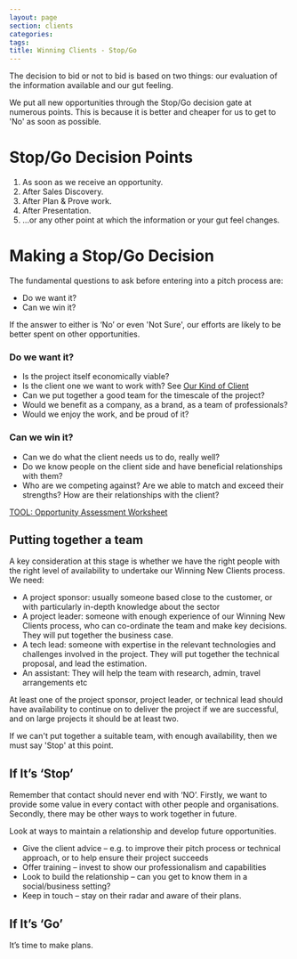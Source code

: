 ```yaml
---
layout: page
section: clients
categories:
tags:
title: Winning Clients - Stop/Go
---
```


The decision to bid or not to bid is based on two things: our evaluation of the information available and our gut feeling.

We put all new opportunities through the Stop/Go decision gate at numerous points. This is because it is better and cheaper for us to get to 'No' as soon as possible.

# Stop/Go Decision Points

1. As soon as we receive an opportunity.
2. After Sales Discovery.
3. After Plan & Prove work.
4. After Presentation.
5. ...or any other point at which the information or your gut feel changes.

# Making a Stop/Go Decision

The fundamental questions to ask before entering into a pitch process are:

- Do we want it?
- Can we win it?

If the answer to either is ‘No’ or even 'Not Sure', our efforts are likely to be better spent on other opportunities.

### Do we want it?
- Is the project itself economically viable?
- Is the client one we want to work with? See [Our Kind of Client](/clients/our-kind-of-client)
- Can we put together a good team for the timescale of the project?
- Would we benefit as a company, as a brand, as a team of professionals?
- Would we enjoy the work, and be proud of it?

### Can we win it?
- Can we do what the client needs us to do, really well?
- Do we know people on the client side and have beneficial relationships with them?
- Who are we competing against? Are we able to match and exceed their strengths? How are their relationships with the client?

[TOOL: Opportunity Assessment Worksheet](https://docs.google.com/a/wunderkraut.com/spreadsheet/ccc?key=0Am3NbyRYpZJDdGNXbUIzQjRKRXFBR1UzYS16cVRSVnc&usp=drive_web#gid=0)


## Putting together a team
A key consideration at this stage is whether we have the right people with the right level of availability to undertake our Winning New Clients process. We need:

- A project sponsor: usually someone based close to the customer, or with particularly in-depth knowledge about the sector
- A project leader: someone with enough experience of our Winning New Clients process, who can co-ordinate the team and make key decisions. They will put together the business case.
- A tech lead: someone with expertise in the relevant technologies and challenges involved in the project. They will put together the technical proposal, and lead the estimation.
- An assistant: They will help the team with research, admin, travel arrangements etc

At least one of the project sponsor, project leader, or technical lead should have availability to continue on to deliver the project if we are successful, and on large projects it should be at least two.

If we can't put together a suitable team, with enough availability, then we must say 'Stop' at this point.


## If It’s ‘Stop’
Remember that contact should never end with ‘NO’. Firstly, we want to provide some value in every contact with other people and organisations. Secondly, there may be other ways to work together in future.

Look at ways to maintain a relationship and develop future opportunities.

- Give the client advice – e.g. to improve their pitch process or technical approach, or to help ensure their project succeeds
- Offer training – invest to show our professionalism and capabilities
- Look to build the relationship – can you get to know them in a social/business setting?
- Keep in touch – stay on their radar and aware of their plans.


## If It’s ‘Go’
It’s time to make plans.
